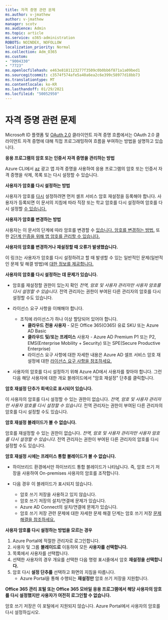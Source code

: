 ```yaml
---
title: 자격 증명 관련 문제
ms.author: v-jmathew
author: v-jmathew
manager: scotv
ms.audience: Admin
ms.topic: article
ms.service: o365-administration
ROBOTS: NOINDEX, NOFOLLOW
localization_priority: Normal
ms.collection: Adm_O365
ms.custom:
- "9004330"
- "7723"
ms.openlocfilehash: e463e8181123277f3509c0b0bb6f871a1a09bed1
ms.sourcegitcommit: c3574f574afe5a40a6ea2c6e399c58977d18bb73
ms.translationtype: MT
ms.contentlocale: ko-KR
ms.lasthandoff: 01/29/2021
ms.locfileid: "50052950"
---
```

# <a name="issues-with-credentials"></a>자격 증명 관련 문제

Microsoft ID 플랫폼 및 [OAuth 2.0](https://docs.microsoft.com/azure/active-directory/develop/v2-oauth2-client-creds-grant-flow) 클라이언트 자격 증명 흐름에서는 OAuth 2.0 클라이언트 자격 증명에 대해 직접 프로그래밍하여 흐름을 부여하는 방법을 설명하고 있습니다.

**응용 프로그램의 암호 또는 인증서 자격 증명을 관리하는 방법**

Azure CLI에서 [az](https://docs.microsoft.com/cli/azure/ad/app/credential) 광고 앱 자격 증명을 사용하여 응용 프로그램의 암호 또는 인증서 자격 증명을 삭제, 목록 또는 다시 설정할 수 있습니다.

**사용자가 암호를 다시 설정하는 방법**

사용자가 암호를 [다시](https://docs.microsoft.com/azure/active-directory/user-help/active-directory-passwords-reset-register) 설정하려면 먼저 셀프 서비스 암호 재설정을 등록해야 합니다. 사용자가 등록되면 이 문서의 지침에 따라 직장 또는 학교 암호를 다시 설정하여 암호를 다시 설정할 [수 있습니다.](https://docs.microsoft.com/azure/active-directory/user-help/user-help-reset-password#how-to-reset-or-unlock-your-password-for-a-work-or-school-account)

**사용자가 암호를 변경하는 방법**

사용자는 이 문서의 단계에 따라 암호를 변경할 수 [있습니다. 암호를 변경하는 방법.](https://docs.microsoft.com/azure/active-directory/user-help/user-help-reset-password#how-to-change-your-password)
또한 [2단계 인증을 위해 앱 암호를 관리할 수 있습니다.](https://docs.microsoft.com/azure/active-directory/user-help/multi-factor-authentication-end-user-app-passwords)

**사용자의 암호를 변경하거나 재설정할 때 오류가 발생했습니다.**

이 링크는 사용자가 암호를 다시 설정하려고 할 때 발생할 수 있는 일반적인 문제(일반적인 문제 및 해결 방법)에 [대한 정보를 제공합니다.](https://docs.microsoft.com/azure/active-directory/user-help/user-help-reset-password#common-problems-and-their-solutions)

**사용자의 암호를 다시 설정하는 데 문제가 있습니다.**

- 암호를 재설정할 권한이 있는지 확인 *전역, 암호 및 사용자 관리자만 사용자 암호를 다시 설정할 수 있습니다.* 전역 관리자는 권한이 부여된 다른 관리자의 암호를 다시 설정할 수도 있습니다.

- 라이선스 요구 사항을 이해해야 합니다.

  - 조직에 라이선스가 하나 이상 할당되어 있어야 합니다.
    - **클라우드 전용 사용자** - 모든 Office 365(O365) 유료 SKU 또는 Azure AD Basic
    - **클라우드 및/또는 프레미스** 사용자 - Azure AD Premium P1 또는 P2, EMS(Enterprise Mobility + Security) 또는 SPE(Secure Productive Enterprise)
    - 라이선스 요구 사항에 대한 자세한 내용은 Azure AD 셀프 서비스 암호 재설정에 대한 [라이선스 요구 사항을 참조하세요.](https://docs.microsoft.com/azure/active-directory/active-directory-passwords-licensing)
- 사용자의 암호를 다시 설정하기 위해 Azure AD에서 사용자를 찾아야 합니다. 그런 다음 해당 사용자에 대한 개요 블레이드에서 "암호 재설정" 단추를 클릭합니다.

**암호 재설정 단추가 회색으로 표시되어 있습니다.**

이 사용자의 암호를 다시  설정할 수 있는 권한이 없습니다. *전역, 암호 및 사용자 관리자만 사용자 암호를 다시 설정할 수 있습니다.* 전역 관리자는 권한이 부여된 다른 관리자의 암호를 다시 설정할 수도 있습니다.

**암호 재설정 블레이드가 볼 수 없습니다.**

암호를 재설정할 수 있는 권한이 없습니다. *전역, 암호 및 사용자 관리자만 사용자 암호를 다시 설정할 수 있습니다.* 전역 관리자는 권한이 부여된 다른 관리자의 암호를 다시 설정할 수도 있습니다.

**암호 재설정 시에는 프레미스 통합 블레이드가 볼 수 없습니다.**

- 하이브리드 환경에서만 하이브리드 통합 블레이드가 나타납니다. 즉, 암호 쓰기 저장을 사용하여 On-premises 사용자의 암호를 조작합니다.

- 다음 경우 이 블레이드가 표시되지 않습니다.

  - 암호 쓰기 저장을 사용하고 있지 않습니다.
  - 암호 쓰기 저장의 설치/연결에 문제가 있습니다.
  - Azure AD Connect의 설치/연결에 문제가 있습니다.
  - 암호 쓰기 저장 관련 문제에 대한 자세한 문제 해결 단계는 암호 쓰기 저장 [문제 해결을 참조하세요.](https://docs.microsoft.com/azure/active-directory/authentication/troubleshoot-sspr-writeback)

**사용자 암호를 다시 설정하는 방법을 모르는 경우**

1. Azure Portal에 적절한 관리자로 로그인합니다.
2. 사용자 및 그룹 **블레이드로** 이동하여 모든 **사용자를 선택합니다.**
3. 목록에서 사용자를 선택합니다.
4. 선택한 사용자의 경우 개요를 선택한 다음 명령 표시줄에서 암호 **재설정을 선택합니다.**
5. 암호 다시 **설정 단추를** 선택하고 화면의 지침을 따릅니다.
    - Azure Portal을 통해 수행되는 **재설정만** 암호 쓰기 저장을 지원합니다.

**Office 365 관리 포털 또는 Office 365 모바일 응용 프로그램에서 해당 사용자의 암호를 다시 설정했지만 사용자가 여전히 로그인할 수 없습니다.**

암호 쓰기 저장은 이 포털에서 지원되지 않습니다. Azure Portal에서 사용자의 암호를 다시 설정하십시오.
